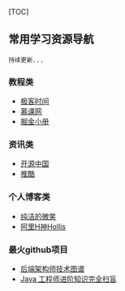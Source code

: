 [TOC]
## 常用学习资源导航
```
持续更新...
```

### 教程类

- [极客时间](https://time.geekbang.org/)
- [慕课网](https://www.imooc.com/)
- [掘金小册](https://juejin.im/books)

### 资讯类

- [开源中国](https://www.oschina.net/)
- [推酷](https://www.tuicool.com/)

### 个人博客类

- [纯洁的微笑](http://ityouknow.com/)
- [阿里H神Hollis](https://www.hollischuang.com/)

### 最火github项目

- [后端架构师技术图谱](https://github.com/xingshaocheng/architect-awesome)
- [Java 工程师进阶知识完全扫盲](https://github.com/doocs/advanced-java)
